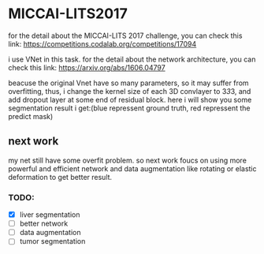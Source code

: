 # MICCAI-LITS2017
for the detail about the MICCAI-LITS 2017 challenge, you can check this link:
https://competitions.codalab.org/competitions/17094

i use VNet in this task. for the detail about the network architecture, you can check this link:
https://arxiv.org/abs/1606.04797

beacuse the original Vnet have so many parameters, so it may suffer from overfitting, thus,  i change the kernel size of each 3D convlayer to 3*3*3, and add dropout layer at some end of residual block. here i will show you some segmentation result i get:(blue repressent ground truth, red repressent the predict mask)

## next work
my net still have some overfit problem. so next work foucs on using more powerful and efficient network and data augmentation like rotating or elastic deformation to get better result.

### TODO:
- [x] liver segmentation
- [ ] better network
- [ ] data augmentation
- [ ] tumor segmentation
